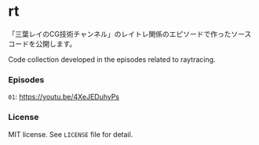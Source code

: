 # rt

「三葉レイのCG技術チャンネル」のレイトレ関係のエピソードで作ったソースコードを公開します。

Code collection developed in the episodes related to raytracing.

### Episodes

`01`: https://youtu.be/4XeJEDuhyPs 

### License

MIT license. See ``LICENSE`` file for detail.

